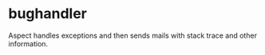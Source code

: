bughandler
==========

Aspect handles exceptions and then sends mails with stack trace and other information.
